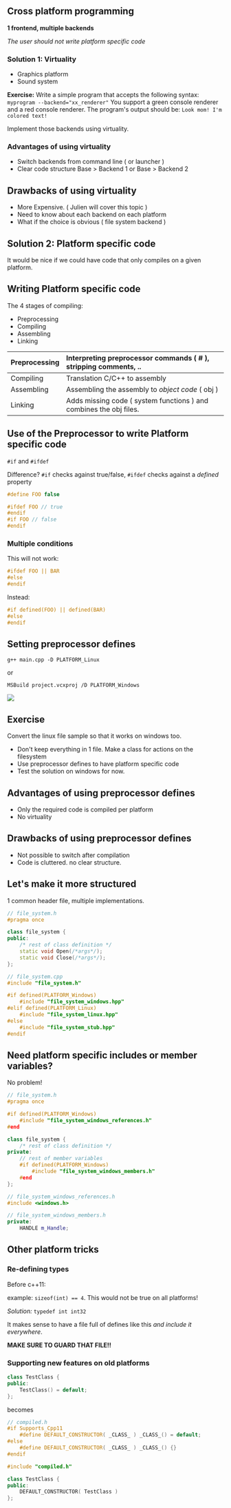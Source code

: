 ## Cross platform programming

**1 frontend, multiple backends**

_The user should not write platform specific code_



### Solution 1: Virtuality

* Graphics platform
* Sound system

**Exercise:**
Write a simple program that accepts the following syntax:
`myprogram --backend="xx_renderer"`
You support a green console renderer and a red console renderer.
The program's output should be:
`Look mom! I'm colored text!`

Implement those backends using virtuality.

### Advantages of using virtuality

* Switch backends from command line ( or launcher )
* Clear code structure Base > Backend 1 or Base > Backend 2


## Drawbacks of using virtuality

* More Expensive. ( Julien will cover this topic )
* Need to know about each backend on each platform
* What if the choice is obvious ( file system backend )



## Solution 2: Platform specific code

It would be nice if we could have code that only compiles on a given platform.


## Writing Platform specific code

The 4 stages of compiling:

* Preprocessing
* Compiling
* Assembling
* Linking

| Preprocessing | Interpreting preprocessor commands ( # ), stripping comments, ..     |
| :------------ | :------------- |
| Compiling     | Translation C/C++ to assembly       |
| Assembling    | Assembling the assembly to _object code_ ( obj ) |
| Linking       | Adds missing code ( system functions ) and combines the obj files.|


## Use of the Preprocessor to write Platform specific code

`#if` and `#ifdef`

Difference?
`#if` checks against true/false, `#ifdef` checks against a _defined_ property

```cpp
#define FOO false

#ifdef FOO // true
#endif
#if FOO // false
#endif
```


### Multiple conditions

This will not work:
```cpp
#ifdef FOO || BAR
#else
#endif
```

Instead:

```cpp
#if defined(FOO) || defined(BAR)
#else
#endif
```


## Setting preprocessor defines
`g++ main.cpp -D PLATFORM_Linux`

or

`MSBuild project.vcxproj /D PLATFORM_Windows`

![](images/vs4.png)


## Exercise

Convert the linux file sample so that it works on windows too.
* Don't keep everything in 1 file. Make a class for actions on the filesystem
* Use preprocessor defines to have platform specific code
* Test the solution on windows for now.


## Advantages of using preprocessor defines

* Only the required code is compiled per platform
* No virtuality


## Drawbacks of using preprocessor defines

* Not possible to switch after compilation
* Code is cluttered. no clear structure.


## Let's make it more structured

1 common header file, multiple implementations.

```cpp
// file_system.h
#pragma once

class file_system {
public:
    /* rest of class definition */
    static void Open(/*args*/);
    static void Close(/*args*/);
};
```

```cpp
// file_system.cpp
#include "file_system.h"

#if defined(PLATFORM_Windows)
    #include "file_system_windows.hpp"
#elif defined(PLATFORM_Linux)
    #include "file_system_linux.hpp"
#else
    #include "file_system_stub.hpp"
#endif
```

## Need platform specific includes or member variables?

No problem!
```cpp
// file_system.h
#pragma once

#if defined(PLATFORM_Windows)
    #include "file_system_windows_references.h"
#end

class file_system {
    /* rest of class definition */
private:
    // rest of member variables
    #if defined(PLATFORM_Windows)
        #include "file_system_windows_members.h"
    #end
};
```

```cpp
// file_system_windows_references.h
#include <windows.h>
```

```cpp
// file_system_windows_members.h
private:
    HANDLE m_Handle;
```



## Other platform tricks



### Re-defining types
Before c++11:

example: `sizeof(int) == 4`. This would not be true on all platforms!

*Solution:* `typedef int int32`

It makes sense to have a file full of defines like this _and include it everywhere_.

**MAKE SURE TO GUARD THAT FILE!!**


### Supporting new features on old platforms

```cpp
class TestClass {
public:
    TestClass() = default;
};
```

becomes

```cpp
// compiled.h
#if Supports_Cpp11
    #define DEFAULT_CONSTRUCTOR( _CLASS_ ) _CLASS_() = default;
#else
    #define DEFAULT_CONSTRUCTOR( _CLASS_ ) _CLASS_() {}
#endif
```

```cpp
#include "compiled.h"

class TestClass {
public:
    DEFAULT_CONSTRUCTOR( TestClass )
};
```
